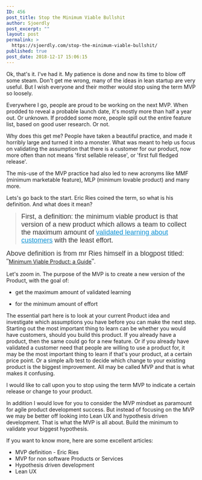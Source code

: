 ```yaml
---
ID: 456
post_title: Stop the Minimum Viable Bullshit
author: Sjoerdly
post_excerpt: ""
layout: post
permalink: >
  https://sjoerdly.com/stop-the-minimum-viable-bullshit/
published: true
post_date: 2018-12-17 15:06:15
---
```

Ok, that's it. I've had it. My patience is done and now its time to blow off some steam. Don't get me wrong, many of the ideas in lean startup are very useful. But I wish everyone and their mother would stop using the term MVP so loosely.

Everywhere I go, people are proud to be working on the next MVP. When prodded to reveal a probable launch date, it's mostly more than half a year out. Or unknown. If prodded some more, people spill out the entire feature list, based on good user research. Or not.

Why does this get me? People have taken a beautiful practice, and made it horribly large and turned it into a monster. What was meant to help us focus on validating the assumption that there is a customer for our product, now more often than not means 'first sellable release', or 'first full fledged release'.

The mis-use of the MVP practice had also led to new acronyms like MMF (minimum marketable feature), MLP (minimum lovable product) and many more.

Lets's go back to the start. Eric Ries coined the term, so what is his definition. And what does it mean?
<blockquote><span style="caret-color: rgb(51, 51, 51); color: rgb(51, 51, 51); font-family: Tahoma, Arial, Helvetica, sans-serif; font-size: 18px; font-style: normal; font-variant-caps: normal; font-weight: normal; letter-spacing: normal; orphans: auto; text-align: left; text-indent: 0px; text-transform: none; white-space: normal; widows: auto; word-spacing: 0px; -webkit-tap-highlight-color: rgba(26, 26, 26, 0.301961); -webkit-text-size-adjust: auto; -webkit-text-stroke-width: 0px; background-color: rgb(255, 255, 255); text-decoration: none; display: inline !important; float: none">First, a definition: the minimum viable product is that version of a new product which allows a team to collect the maximum amount of</span><span style="caret-color: rgb(51, 51, 51); color: rgb(51, 51, 51); font-family: Tahoma, Arial, Helvetica, sans-serif; font-size: 18px; font-style: normal; font-variant-caps: normal; font-weight: normal; letter-spacing: normal; orphans: auto; text-align: left; text-indent: 0px; text-transform: none; white-space: normal; widows: auto; word-spacing: 0px; -webkit-tap-highlight-color: rgba(26, 26, 26, 0.301961); -webkit-text-size-adjust: auto; -webkit-text-stroke-width: 0px; background-color: rgb(255, 255, 255); text-decoration: none; display: inline !important; float: none"><span class="Apple-converted-space"> </span></span><a href="http://startuplessonslearned.blogspot.com/2009/04/validated-learning-about-customers.html" style="color: rgb(15, 146, 212); font-family: Tahoma, Arial, Helvetica, sans-serif; font-size: 18px; font-style: normal; font-variant-caps: normal; font-weight: normal; letter-spacing: normal; orphans: auto; text-align: left; text-indent: 0px; text-transform: none; white-space: normal; widows: auto; word-spacing: 0px; -webkit-tap-highlight-color: rgba(26, 26, 26, 0.301961); -webkit-text-size-adjust: auto; -webkit-text-stroke-width: 0px">validated learning about customers</a><span style="caret-color: rgb(51, 51, 51); color: rgb(51, 51, 51); font-family: Tahoma, Arial, Helvetica, sans-serif; font-size: 18px; font-style: normal; font-variant-caps: normal; font-weight: normal; letter-spacing: normal; orphans: auto; text-align: left; text-indent: 0px; text-transform: none; white-space: normal; widows: auto; word-spacing: 0px; -webkit-tap-highlight-color: rgba(26, 26, 26, 0.301961); -webkit-text-size-adjust: auto; -webkit-text-stroke-width: 0px; background-color: rgb(255, 255, 255); text-decoration: none; display: inline !important; float: none"><span class="Apple-converted-space"> </span></span><span style="caret-color: rgb(51, 51, 51); color: rgb(51, 51, 51); font-family: Tahoma, Arial, Helvetica, sans-serif; font-size: 18px; font-style: normal; font-variant-caps: normal; font-weight: normal; letter-spacing: normal; orphans: auto; text-align: left; text-indent: 0px; text-transform: none; white-space: normal; widows: auto; word-spacing: 0px; -webkit-tap-highlight-color: rgba(26, 26, 26, 0.301961); -webkit-text-size-adjust: auto; -webkit-text-stroke-width: 0px; background-color: rgb(255, 255, 255); text-decoration: none; display: inline !important; float: none">with the least effort.</span></blockquote><span style="caret-color: rgb(51, 51, 51); color: rgb(51, 51, 51); font-family: Tahoma, Arial, Helvetica, sans-serif; font-size: 18px; font-style: normal; font-variant-caps: normal; font-weight: normal; letter-spacing: normal; orphans: auto; text-align: left; text-indent: 0px; text-transform: none; white-space: normal; widows: auto; word-spacing: 0px; -webkit-tap-highlight-color: rgba(26, 26, 26, 0.301961); -webkit-text-size-adjust: auto; -webkit-text-stroke-width: 0px; background-color: rgb(255, 255, 255); text-decoration: none; display: inline !important; float: none">Above definition is from mr Ries himself in a blogpost titled: "</span><a href="http://www.startuplessonslearned.com/2009/08/minimum-viable-product-guide.html">Minimum Viable Product: a Guide</a><span style="caret-color: rgb(51, 51, 51); color: rgb(51, 51, 51); font-family: Tahoma, Arial, Helvetica, sans-serif; font-size: 18px; font-style: normal; font-variant-caps: normal; font-weight: normal; letter-spacing: normal; orphans: auto; text-align: left; text-indent: 0px; text-transform: none; white-space: normal; widows: auto; word-spacing: 0px; -webkit-tap-highlight-color: rgba(26, 26, 26, 0.301961); -webkit-text-size-adjust: auto; -webkit-text-stroke-width: 0px; background-color: rgb(255, 255, 255); text-decoration: none; display: inline !important; float: none">"</span>.

Let's zoom in. The purpose of the MVP is to create a new version of the Product, with the goal of:

- get the maximum amount of validated learning

- for the minimum amount of effort

The essential part here is to look at your current Product idea and investigate which assumptions you have before you can make the next step. Starting out the most important thing to learn can be whether you would have customers, should you build this product. If you already have a product, then the same could go for a new feature. Or if you already have validated a customer need that people are willing to use a product for, it may be the most important thing to learn if that's your product, at a certain price point. Or a simple a/b test to decide which change to your existing product is the biggest improvement. All may be called MVP and that is what makes it confusing.

I would like to call upon you to stop using the term MVP to indicate a certain release or change to your product.

In addition I would love for you to consider the MVP mindset as paramount for agile product development success. But instead of focusing on the MVP we may be better off looking into Lean UX and hypothesis driven development. That is what the MVP is all about. Build the minimum to validate your biggest hypothesis.

If you want to know more, here are some excellent articles:
<ul>
 	<li>MVP definition - Eric Ries</li>
 	<li>MVP for non software Products or Services</li>
 	<li>Hypothesis driven development</li>
 	<li>Lean UX</li>
</ul>